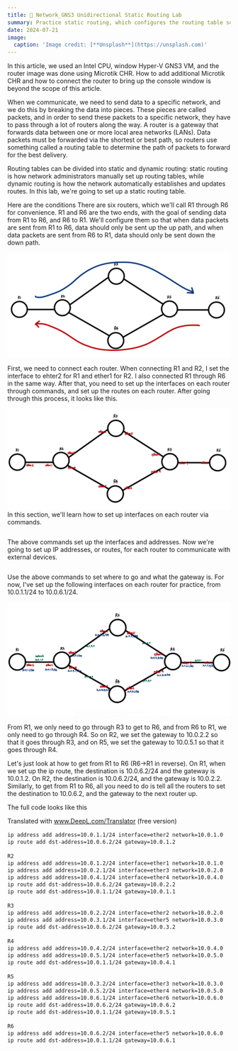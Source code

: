 ```yaml
---
title: 🛜 Network_GNS3 Unidirectional Static Routing Lab
summary: Practice static routing, which configures the routing table so that when routers communicate with each other, they only go in a single direction across multiple paths.
date: 2024-07-21
image:
  caption: 'Image credit: [**Unsplash**](https://unsplash.com)'
---
```

In this article, we used an Intel CPU, window Hyper-V GNS3 VM, and the router image was done using Microtik CHR. How to add additional Microtik CHR and how to connect the router to bring up the console window is beyond the scope of this article.

When we communicate, we need to send data to a specific network, and we do this by breaking the data into pieces. These pieces are called packets, and in order to send these packets to a specific network, they have to pass through a lot of routers along the way. A router is a gateway that forwards data between one or more local area networks (LANs). Data packets must be forwarded via the shortest or best path, so routers use something called a routing table to determine the path of packets to forward for the best delivery.

Routing tables can be divided into static and dynamic routing: static routing is how network administrators manually set up routing tables, while dynamic routing is how the network automatically establishes and updates routes. In this lab, we're going to set up a static routing table.

Here are the conditions
There are six routers, which we'll call R1 through R6 for convenience. R1 and R6 are the two ends, with the goal of sending data from R1 to R6, and R6 to R1. We'll configure them so that when data packets are sent from R1 to R6, data should only be sent up the up path, and when data packets are sent from R6 to R1, data should only be sent down the down path.

![screen reader text](image1.png "Flow of packets")


First, we need to connect each router. When connecting R1 and R2, I set the interface to ehter2 for R1 and ether1 for R2. I also connected R1 through R6 in the same way. After that, you need to set up the interfaces on each router through commands, and set up the routes on each router. After going through this process, it looks like this.

![screen reader text](image2.png "Interface settings")
In this section, we'll learn how to set up interfaces on each router via commands.
```ip address add address=OOO.OOO.OOO.OOO/OO interface=인터페이스 이름 network=OOO.OOO.OOO.OOO
```

The above commands set up the interfaces and addresses.
Now we're going to set up IP addresses, or routes, for each router to communicate with external devices.

```ip route add dst-address=OOO.OOO.OOO.OOO/OO gateway=OO.OO.OO.OO
```
Use the above commands to set where to go and what the gateway is. For now, I've set up the following interfaces on each router for practice, from 10.0.1.1/24 to 10.0.6.1/24.

![screen reader text](image3.png "For each IP and gateway")

From R1, we only need to go through R3 to get to R6, and from R6 to R1, we only need to go through R4. So on R2, we set the gateway to 10.0.2.2 so that it goes through R3, and on R5, we set the gateway to 10.0.5.1 so that it goes through R4.

Let's just look at how to get from R1 to R6 (R6->R1 in reverse). On R1, when we set up the ip route, the destination is 10.0.6.2/24 and the gateway is 10.0.1.2. On R2, the destination is 10.0.6.2/24, and the gateway is 10.0.2.2. Similarly, to get from R1 to R6, all you need to do is tell all the routers to set the destination to 10.0.6.2, and the gateway to the next router up.

The full code looks like this

Translated with www.DeepL.com/Translator (free version)

```R1
ip address add address=10.0.1.1/24 interface=ether2 network=10.0.1.0
ip route add dst-address=10.0.6.2/24 gateway=10.0.1.2

R2
ip address add address=10.0.1.2/24 interface=ether1 network=10.0.1.0
ip address add address=10.0.2.1/24 interface=ether3 network=10.0.2.0
ip address add address=10.0.4.1/24 interface=ether4 network=10.0.4.0
ip route add dst-address=10.0.6.2/24 gateway=10.0.2.2
ip route add dst-address=10.0.1.1/24 gateway=10.0.1.1

R3
ip address add address=10.0.2.2/24 interface=ether2 network=10.0.2.0
ip address add address=10.0.3.1/24 interface=ether5 network=10.0.3.0
ip route add dst-address=10.0.6.2/24 gateway=10.0.3.2

R4
ip address add address=10.0.4.2/24 interface=ether2 network=10.0.4.0
ip address add address=10.0.5.1/24 interface=ether5 network=10.0.5.0
ip route add dst-address=10.0.1.1/24 gateway=10.0.4.1

R5
ip address add address=10.0.3.2/24 interface=ether3 network=10.0.3.0
ip address add address=10.0.5.2/24 interface=ether4 network=10.0.5.0
ip address add address=10.0.6.1/24 interface=ether6 network=10.0.6.0
ip route add dst-address=10.0.6.2/24 gateway=10.0.6.2
ip route add dst-address=10.0.1.1/24 gateway=10.0.5.1

R6
ip address add address=10.0.6.2/24 interface=ether5 network=10.0.6.0
ip route add dst-address=10.0.1.1/24 gateway=10.0.6.1
```
